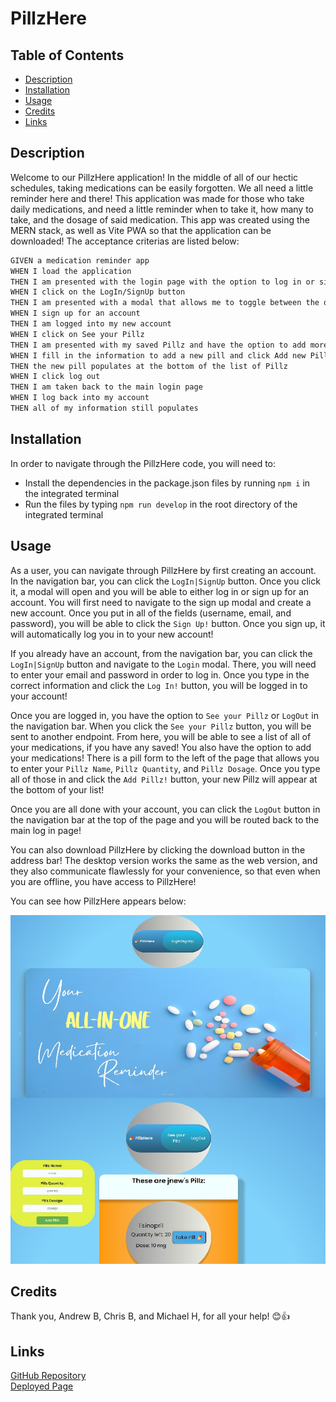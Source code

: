 # PillzHere


## Table of Contents

- [Description](#description)
- [Installation](#installation)
- [Usage](#usage)
- [Credits](#credits)
- [Links](#links)

## Description

Welcome to our PillzHere application! In the middle of all of our hectic schedules, taking medications can be easily forgotten. We all need a little reminder here and there! This application was made for those who take daily medications, and need a little reminder when to take it, how many to take, and the dosage of said medication. This app was created using the MERN stack, as well as Vite PWA so that the application can be downloaded! The acceptance criterias are listed below:

```md
GIVEN a medication reminder app
WHEN I load the application
THEN I am presented with the login page with the option to log in or sign up
WHEN I click on the LogIn/SignUp button
THEN I am presented with a modal that allows me to toggle between the option to log in or sign up
WHEN I sign up for an account
THEN I am logged into my new account
WHEN I click on See your Pillz 
THEN I am presented with my saved Pillz and have the option to add more Pillz
WHEN I fill in the information to add a new pill and click Add new Pill
THEN the new pill populates at the bottom of the list of Pillz
WHEN I click log out
THEN I am taken back to the main login page
WHEN I log back into my account
THEN all of my information still populates
```

## Installation

In order to navigate through the PillzHere code, you will need to:

- Install the dependencies in the package.json files by running `npm i` in the integrated terminal <br>
- Run the files by typing `npm run develop` in the root directory of the integrated terminal <br>


## Usage

As a user, you can navigate through PillzHere by first creating an account. In the navigation bar, you can click the ```LogIn|SignUp``` button. Once you click it, a modal will open and you will be able to either log in or sign up for an account. You will first need to navigate to the sign up modal and create a new account. Once you put in all of the fields (username, email, and password), you will be able to click the ```Sign Up!``` button. Once you sign up, it will automatically log you in to your new account!

If you already have an account, from the navigation bar, you can click the ```LogIn|SignUp``` button and navigate to the ```Login``` modal. There, you will need to enter your email and password in order to log in. Once you type in the correct information and click the ```Log In!``` button, you will be logged in to your account!

Once you are logged in, you have the option to ```See your Pillz``` or ```LogOut``` in the navigation bar. When you click the ```See your Pillz``` button, you will be sent to another endpoint. From here, you will be able to see a list of all of your medications, if you have any saved! You also have the option to add your medications! There is a pill form to the left of the page that allows you to enter your ```Pillz Name```, ```Pillz Quantity```, and ```Pillz Dosage```. Once you type all of those in and click the ```Add Pillz!``` button, your new Pillz will appear at the bottom of your list! 

Once you are all done with your account, you can click the ```LogOut``` button in the navigation bar at the top of the page and you will be routed back to the main log in page!

You can also download PillzHere by clicking the download button in the address bar! The desktop version works the same as the web version, and they also communicate flawlessly for your convenience, so that even when you are offline, you have access to PillzHere!

You can see how PillzHere appears below:

![screenshot](./client/src/assets/images/screen.png)


## Credits

Thank you, Andrew B, Chris B, and Michael H, for all your help! 😊👍


## Links

[GitHub Repository](https://github.com/jkimys2/PillzHere) <br>
[Deployed Page](https://pillzhere.onrender.com/)

